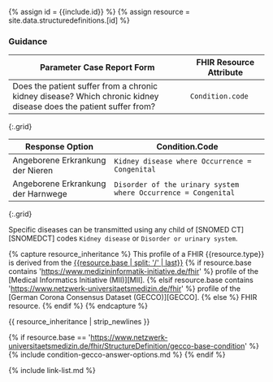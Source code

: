 
{% assign id = {{include.id}} %}
{% assign resource = site.data.structuredefinitions.[id] %}

### Guidance

| Parameter Case Report Form | FHIR Resource Attribute |
| -------------------------- | ----------------------- |
| Does the patient suffer from a chronic kidney disease? Which chronic kidney disease does the patient suffer from? | `Condition.code` |
{:.grid}

| Response Option | Condition.Code |
| ------ | ---- |
| Angeborene Erkrankung der Nieren | `Kidney disease where Occurrence = Congenital` |
| Angeborene Erkrankung der Harnwege | `Disorder of the urinary system where Occurrence = Congenital` |
{:.grid}

Specific diseases can be transmitted using any child of [SNOMED CT][SNOMEDCT] codes `Kidney disease` or `Disorder or urinary system`.


{% capture resource_inheritance %}
This profile of a FHIR {{resource.type}} is derived from the [{{resource.base | split: '/' | last}}]({{resource.base}})
{% if resource.base contains 'https://www.medizininformatik-initiative.de/fhir' %}
 profile of the [Medical Informatics Initiative (MII)][MII].
{% elsif resource.base contains 'https://www.netzwerk-universitaetsmedizin.de/fhir' %}
 profile of the [German Corona Consensus Dataset (GECCO)][GECCO].
{% else %}
 FHIR resource.
{% endif %}
{% endcapture %}

{{ resource_inheritance | strip_newlines }}

{% if resource.base == 'https://www.netzwerk-universitaetsmedizin.de/fhir/StructureDefinition/gecco-base-condition' %}
{% include condition-gecco-answer-options.md %}
{% endif %}

{% include link-list.md %}

